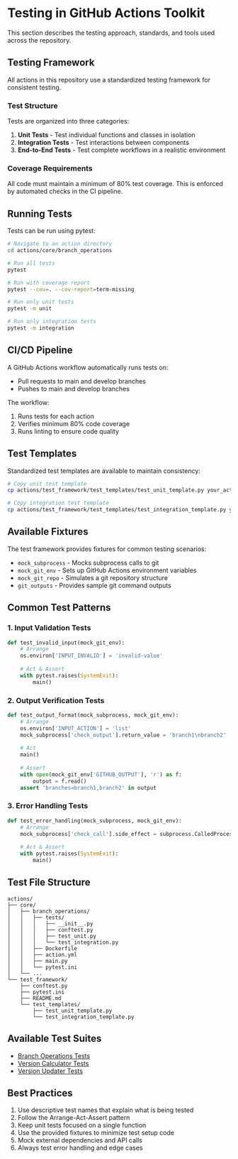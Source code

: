 # Testing in GitHub Actions Toolkit

This section describes the testing approach, standards, and tools used across the repository.

## Testing Framework

All actions in this repository use a standardized testing framework for consistent testing.

### Test Structure

Tests are organized into three categories:

1. **Unit Tests** - Test individual functions and classes in isolation
2. **Integration Tests** - Test interactions between components
3. **End-to-End Tests** - Test complete workflows in a realistic environment

### Coverage Requirements

All code must maintain a minimum of 80% test coverage. This is enforced by automated checks in the CI pipeline.

## Running Tests

Tests can be run using pytest:

```bash
# Navigate to an action directory
cd actions/core/branch_operations

# Run all tests
pytest

# Run with coverage report
pytest --cov=. --cov-report=term-missing

# Run only unit tests
pytest -m unit

# Run only integration tests
pytest -m integration
```

## CI/CD Pipeline

A GitHub Actions workflow automatically runs tests on:
- Pull requests to main and develop branches
- Pushes to main and develop branches

The workflow:
1. Runs tests for each action
2. Verifies minimum 80% code coverage
3. Runs linting to ensure code quality

## Test Templates

Standardized test templates are available to maintain consistency:

```bash
# Copy unit test template
cp actions/test_framework/test_templates/test_unit_template.py your_action/tests/test_unit.py

# Copy integration test template
cp actions/test_framework/test_templates/test_integration_template.py your_action/tests/test_integration.py
```

## Available Fixtures

The test framework provides fixtures for common testing scenarios:

- `mock_subprocess` - Mocks subprocess calls to git
- `mock_git_env` - Sets up GitHub Actions environment variables
- `mock_git_repo` - Simulates a git repository structure
- `git_outputs` - Provides sample git command outputs

## Common Test Patterns

### 1. Input Validation Tests

```python
def test_invalid_input(mock_git_env):
    # Arrange
    os.environ['INPUT_INVALID'] = 'invalid-value'
    
    # Act & Assert
    with pytest.raises(SystemExit):
        main()
```

### 2. Output Verification Tests

```python
def test_output_format(mock_subprocess, mock_git_env):
    # Arrange
    os.environ['INPUT_ACTION'] = 'list'
    mock_subprocess['check_output'].return_value = 'branch1\nbranch2'
    
    # Act
    main()
    
    # Assert
    with open(mock_git_env['GITHUB_OUTPUT'], 'r') as f:
        output = f.read()
    assert 'branches=branch1,branch2' in output
```

### 3. Error Handling Tests

```python
def test_error_handling(mock_subprocess, mock_git_env):
    # Arrange
    mock_subprocess['check_call'].side_effect = subprocess.CalledProcessError(1, 'git')
    
    # Act & Assert
    with pytest.raises(SystemExit):
        main()
```

## Test File Structure

```
actions/
├── core/
│   ├── branch_operations/
│   │   ├── tests/
│   │   │   ├── __init__.py
│   │   │   ├── conftest.py
│   │   │   ├── test_unit.py
│   │   │   └── test_integration.py
│   │   ├── Dockerfile
│   │   ├── action.yml
│   │   ├── main.py
│   │   └── pytest.ini
│   └── ...
└── test_framework/
    ├── conftest.py
    ├── pytest.ini
    ├── README.md
    └── test_templates/
        ├── test_unit_template.py
        └── test_integration_template.py
```

## Available Test Suites

- [Branch Operations Tests](core/branch_operations.md)
- [Version Calculator Tests](core/version_calculator.md)
- [Version Updater Tests](core/version_updater.md)

## Best Practices

1. Use descriptive test names that explain what is being tested
2. Follow the Arrange-Act-Assert pattern
3. Keep unit tests focused on a single function
4. Use the provided fixtures to minimize test setup code
5. Mock external dependencies and API calls
6. Always test error handling and edge cases